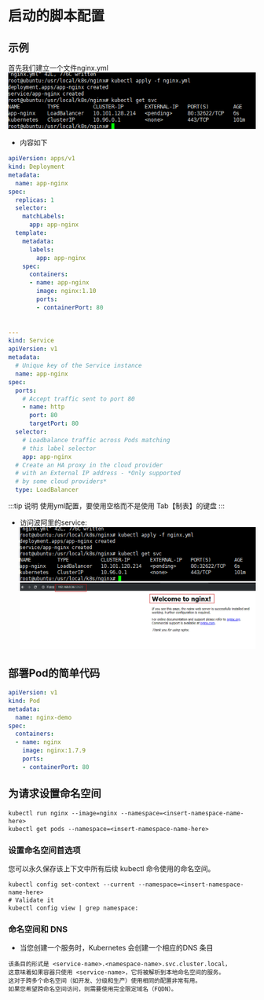 # 启动的脚本配置
## 示例
首先我们建立一个文件nginx.yml
![](/images/minikube/1.png)
- 内容如下
```yaml
apiVersion: apps/v1
kind: Deployment
metadata:
  name: app-nginx
spec:
  replicas: 1
  selector:
    matchLabels:
      app: app-nginx
  template:
    metadata:
      labels:
        app: app-nginx
    spec:
      containers:
      - name: app-nginx
        image: nginx:1.10
        ports:
        - containerPort: 80

          
---       
kind: Service
apiVersion: v1
metadata:
  # Unique key of the Service instance
  name: app-nginx
spec:
  ports:
    # Accept traffic sent to port 80
    - name: http
      port: 80
      targetPort: 80
  selector:
    # Loadbalance traffic across Pods matching
    # this label selector
    app: app-nginx
  # Create an HA proxy in the cloud provider
  # with an External IP address - *Only supported
  # by some cloud providers*
  type: LoadBalancer

```
:::tip 说明
使用yml配置，要使用空格而不是使用 Tab【制表】的键盘
:::

- 访问波阿里的service:
![](/images/minikube/1.png)
![](/images/minikube/2.png)


## 部署Pod的简单代码
```yaml
apiVersion: v1
kind: Pod
metadata:
  name: nginx-demo
spec:
  containers:
  - name: nginx
    image: nginx:1.7.9
    ports:
    - containerPort: 80
```

## 为请求设置命名空间
```
kubectl run nginx --image=nginx --namespace=<insert-namespace-name-here>
kubectl get pods --namespace=<insert-namespace-name-here>
```
### 设置命名空间首选项
您可以永久保存该上下文中所有后续 kubectl 命令使用的命名空间。
```
kubectl config set-context --current --namespace=<insert-namespace-name-here>
# Validate it
kubectl config view | grep namespace:
```

### 命名空间和 DNS
- 当您创建一个服务时，Kubernetes 会创建一个相应的DNS 条目
```
该条目的形式是 <service-name>.<namespace-name>.svc.cluster.local， 
这意味着如果容器只使用 <service-name>，它将被解析到本地命名空间的服务。 
这对于跨多个命名空间（如开发、分级和生产）使用相同的配置非常有用。 
如果您希望跨命名空间访问，则需要使用完全限定域名（FQDN）。
```